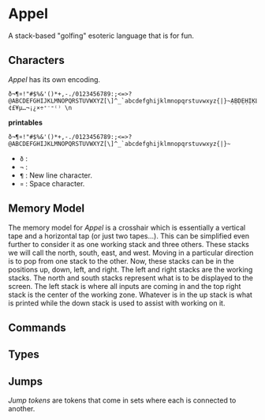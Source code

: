 # Appel

A stack-based "golfing" esoteric language that is for fun.

## Characters

_Appel_ has its own encoding.
```
ð¬¶¤!"#$%&'()*+,-./0123456789:;<=>?@ABCDEFGHIJKLMNOPQRSTUVWXYZ[\]^_`abcdefghijklmnopqrstuvwxyz{|}~ẠḄḌẸḤỊḲḶṂṆỌṚṢṬỤṾẈỴẒạḅḍẹḥịḳḷṃṇọṛṣṭụṿẉỵẓȦḂĊḊĖḞĠḢİĿṀṄȮṖṘṠṪẆẊẎŻȧḃċḋėḟġḣŀṁṅȯṗṙṡṫẇẋẏżƁƇƊƑƓƘƝƤƬƲȤɓƈɗƒɠƙɲƥƭʋȥɦɱʠɼʂÆÇÑØŒÞæçñøœþßÐıȷ°¹²³⁴⁵⁶⁷⁸⁹¦©®«»‘’“”€¢£¥µ…¬¡¿×÷⁺⁻⁼⁽⁾ \n
```

__printables__

```
ð¬¶¤!"#$%&'()*+,-./0123456789:;<=>?@ABCDEFGHIJKLMNOPQRSTUVWXYZ[\]^_`abcdefghijklmnopqrstuvwxyz{|}~
```

 * `ð` : 
 * `¬` : 
 * `¶` : New line character.
 * `¤` : Space character.

## Memory Model
The memory model for _Appel_ is a crosshair which is essentially a vertical tape and a horizontal tap (or just two tapes...).
This can be simplified even further to consider it as one working stack and three others. These stacks we will call the
north, south, east, and west. Moving in a particular direction is to pop from one stack to the other. Now, these stacks can
be in the positions up, down, left, and right. The left and right stacks are the working stacks. The north and south stacks
represent what is to be displayed to the screen. The left stack is where all inputs are coming in and the top right stack is
the center of the working zone. Whatever is in the up stack is what is printed while the down stack is used to assist
with working on it.

## Commands


## Types

## Jumps

_Jump tokens_ are tokens that come in sets where each is connected to another.
